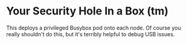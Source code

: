# Your Security Hole In a Box (tm)

This deploys a privileged Busybox pod onto each node. Of course you really shouldn't
do this, but it's terribly helpful to debug USB issues.
